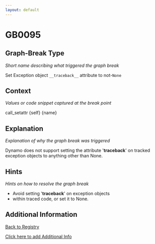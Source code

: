 ```yaml
---
layout: default
---
```

# GB0095

## Graph-Break Type
*Short name describing what triggered the graph break*

Set Exception object `__traceback__` attribute to not-`None`

## Context
*Values or code snippet captured at the break point*

call_setattr {self} {name}

## Explanation
*Explanation of why the graph break was triggered*

Dynamo does not support setting the attribute '__traceback__' on tracked exception objects to anything other than None.

## Hints
*Hints on how to resolve the graph break*

- Avoid setting '__traceback__' on exception objects 
- within traced code, or set it to None.


## Additional Information

<!-- ADDITIONAL INFORMATION START - Add custom information below this line -->

<!-- ADDITIONAL INFORMATION END -->

[Back to Registry](../index.html)

[Click here to add Additional Info](https://github.com/pytorch-labs/compile-graph-break-site/edit/main/docs/gb/gb0095.md)
